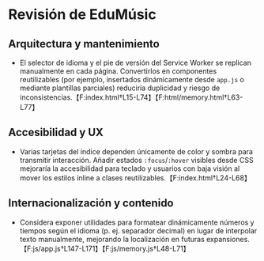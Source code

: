 
# Revisión de EduMúsic

## Arquitectura y mantenimiento

- El selector de idioma y el pie de versión del Service Worker se replican manualmente en cada página. Convertirlos en componentes reutilizables (por ejemplo, insertados dinámicamente desde `app.js` o mediante plantillas parciales) reduciría duplicidad y riesgo de inconsistencias.【F:index.html†L15-L74】【F:html/memory.html†L63-L77】


## Accesibilidad y UX
- Varias tarjetas del índice dependen únicamente de color y sombra para transmitir interacción. Añadir estados `:focus`/`:hover` visibles desde CSS mejoraría la accesibilidad para teclado y usuarios con baja visión al mover los estilos inline a clases reutilizables.【F:index.html†L24-L68】



## Internacionalización y contenido

- Considera exponer utilidades para formatear dinámicamente números y tiempos según el idioma (p. ej. separador decimal) en lugar de interpolar texto manualmente, mejorando la localización en futuras expansiones.【F:js/app.js†L147-L171】【F:js/memory.js†L48-L71】
